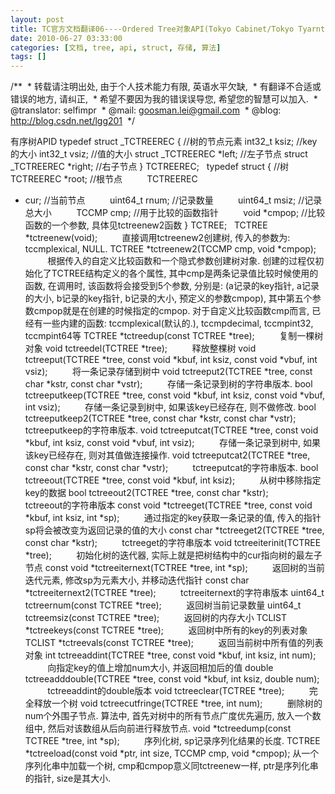 ```yaml
---
layout: post
title: TC官方文档翻译06----Ordered Tree对象API(Tokyo Cabinet/Tokyo Tyarnt 文档系列)
date: 2010-06-27 03:33:00
categories: [文档, tree, api, struct, 存储, 算法]
tags: []
---
```

/**
 * 转载请注明出处, 由于个人技术能力有限, 英语水平欠缺,
 * 有翻译不合适或错误的地方, 请纠正,
 * 希望不要因为我的错误误导您, 希望您的智慧可以加入.
 * @translator: selfimpr
 * @mail: goosman.lei@gmail.com
 * @blog: http://blog.csdn.net/lgg201
 */
 
 

有序树APID
typedef struct _TCTREEREC { //树的节点元素
int32_t ksiz; //key的大小
int32_t vsiz; //值的大小
struct
_TCTREEREC *left; //左子节点
struct
_TCTREEREC *right; //右子节点
} TCTREEREC;
 
typedef struct { //树
         TCTREEREC
*root; //根节点
         TCTREEREC
* cur; //当前节点
         uint64_t
rnum; //记录数量
         uint64_t
msiz; //记录总大小
         TCCMP
cmp; //用于比较的函数指针
         void
*cmpop; //比较函数的一个参数, 具体见tctreenew2函数
} TCTREE;
 
TCTREE *tctreenew(void);
         直接调用tctreenew2创建树, 传入的参数为: tccmplexical, NULL.
TCTREE *tctreenew2(TCCMP cmp, void *cmpop);
         根据传入的自定义比较函数和一个隐式参数创建树对象. 创建的过程仅初始化了TCTREE结构定义的各个属性, 其中cmp是两条记录值比较时候使用的函数, 在调用时, 该函数将会接受到5个参数, 分别是: (a记录的key指针, a记录的大小, b记录的key指针, b记录的大小, 预定义的参数cmpop), 其中第五个参数cmpop就是在创建的时候指定的cmpop. 对于自定义比较函数cmp而言, 已经有一些内建的函数: tccmplexical(默认的.),
tccmpdecimal, tccmpint32, tccmpint64等
TCTREE *tctreedup(const TCTREE *tree);
         复制一棵树对象
void tctreedel(TCTREE *tree);
         释放整棵树
void tctreeput(TCTREE *tree, const void
*kbuf, int ksiz, const void *vbuf, int vsiz);
         将一条记录存储到树中
void tctreeput2(TCTREE *tree, const char
*kstr, const char *vstr);
         存储一条记录到树的字符串版本.
bool tctreeputkeep(TCTREE *tree, const void
*kbuf, int ksiz, const void *vbuf, int vsiz);
         存储一条记录到树中, 如果该key已经存在, 则不做修改.
bool tctreeputkeep2(TCTREE *tree, const
char *kstr, const char *vstr);
         tctreeputkeep的字符串版本.
void tctreeputcat(TCTREE *tree, const void
*kbuf, int ksiz, const void *vbuf, int vsiz);
         存储一条记录到树中, 如果该key已经存在, 则对其值做连接操作.
void tctreeputcat2(TCTREE *tree, const char
*kstr, const char *vstr);
         tctreeputcat的字符串版本.
bool tctreeout(TCTREE *tree, const void
*kbuf, int ksiz);
         从树中移除指定key的数据
bool tctreeout2(TCTREE *tree, const char
*kstr);
         tctreeout的字符串版本
const void *tctreeget(TCTREE *tree, const
void *kbuf, int ksiz, int *sp);
         通过指定的key获取一条记录的值, 传入的指针sp将会被改变为返回记录的值的大小
const char *tctreeget2(TCTREE *tree, const
char *kstr);
         tctreeget的字符串版本
void tctreeiterinit(TCTREE *tree);
         初始化树的迭代器, 实际上就是把树结构中的cur指向树的最左子节点
const void *tctreeiternext(TCTREE *tree,
int *sp);
         返回树的当前迭代元素, 修改sp为元素大小, 并移动迭代指针
const char *tctreeiternext2(TCTREE *tree);
         tctreeiternext的字符串版本
uint64_t tctreernum(const TCTREE *tree);
         返回树当前记录数量
uint64_t tctreemsiz(const TCTREE *tree);
         返回树的内存大小
TCLIST *tctreekeys(const TCTREE *tree);
         返回树中所有的key的列表对象
TCLIST *tctreevals(const TCTREE *tree);
         返回当前树中所有值的列表对象
int tctreeaddint(TCTREE *tree, const void
*kbuf, int ksiz, int num);
         向指定key的值上增加num大小, 并返回相加后的值
double tctreeadddouble(TCTREE *tree, const
void *kbuf, int ksiz, double num);
         tctreeaddint的double版本
void tctreeclear(TCTREE *tree);
         完全释放一个树
void tctreecutfringe(TCTREE *tree, int
num);
         删除树的num个外围子节点. 算法中, 首先对树中的所有节点广度优先遍历, 放入一个数组中, 然后对该数组从后向前进行释放节点.
void *tctreedump(const TCTREE *tree, int
*sp);
         序列化树, sp记录序列化结果的长度.
TCTREE *tctreeload(const void *ptr, int
size, TCCMP cmp, void *cmpop);
从一个序列化串中加载一个树, cmp和cmpop意义同tctreenew一样, ptr是序列化串的指针, size是其大小.
 

